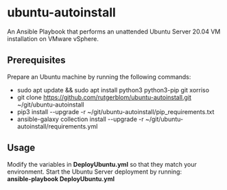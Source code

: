 # ubuntu-autoinstall

An Ansible Playbook that performs an unattended Ubuntu Server 20.04 VM installation on VMware vSphere.

## Prerequisites

Prepare an Ubuntu machine by running the following commands:

* sudo apt update && sudo apt install python3 python3-pip git xorriso
* git clone https://github.com/rutgerblom/ubuntu-autoinstall.git ~/git/ubuntu-autoinstall
* pip3 install --upgrade -r ~/git/ubuntu-autoinstall/pip_requirements.txt
* ansible-galaxy collection install --upgrade -r ~/git/ubuntu-autoinstall/requirements.yml

## Usage

Modify the variables in **DeployUbuntu.yml** so that they match your environment. Start the Ubuntu Server deployment by running:
<br>
**ansible-playbook DeployUbuntu.yml**
